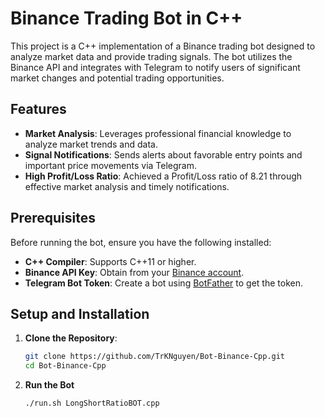 # Binance Trading Bot in C++

This project is a C++ implementation of a Binance trading bot designed to analyze market data and provide trading signals. The bot utilizes the Binance API and integrates with Telegram to notify users of significant market changes and potential trading opportunities.

## Features

- **Market Analysis**: Leverages professional financial knowledge to analyze market trends and data.
- **Signal Notifications**: Sends alerts about favorable entry points and important price movements via Telegram.
- **High Profit/Loss Ratio**: Achieved a Profit/Loss ratio of 8.21 through effective market analysis and timely notifications.

## Prerequisites

Before running the bot, ensure you have the following installed:

- **C++ Compiler**: Supports C++11 or higher.
- **Binance API Key**: Obtain from your [Binance account](https://www.binance.com/en/support/faq/360002502072).
- **Telegram Bot Token**: Create a bot using [BotFather](https://core.telegram.org/bots#botfather) to get the token.

## Setup and Installation

1. **Clone the Repository**:
   ```bash
   git clone https://github.com/TrKNguyen/Bot-Binance-Cpp.git
   cd Bot-Binance-Cpp
2. **Run the Bot**
    ```bash
   ./run.sh LongShortRatioBOT.cpp
